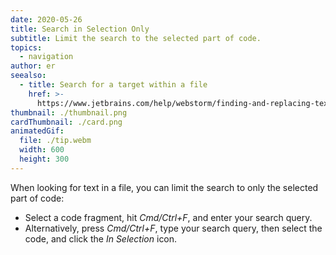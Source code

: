 ```yaml
---
date: 2020-05-26
title: Search in Selection Only
subtitle: Limit the search to the selected part of code.
topics:
  - navigation
author: er
seealso:
  - title: Search for a target within a file
    href: >-
      https://www.jetbrains.com/help/webstorm/finding-and-replacing-text-in-file.html
thumbnail: ./thumbnail.png
cardThumbnail: ./card.png
animatedGif:
  file: ./tip.webm
  width: 600
  height: 300
---
```

When looking for text in a file, you can limit the search to only the selected part of code:
- Select a code fragment, hit *Cmd/Ctrl+F*, and enter your search query.
- Alternatively, press *Cmd/Ctrl+F*, type your search query, then select the code, and click the *In Selection* icon.
